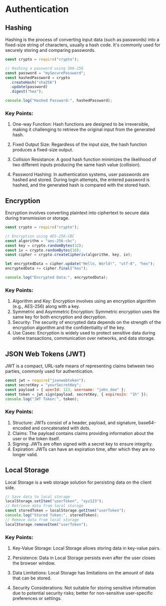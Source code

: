 # Authentication

## Hashing

Hashing is the process of converting input data (such as passwords) into a fixed-size string of characters, usually a hash code. It's commonly used for securely storing and comparing passwords.

```javascript
const crypto = require("crypto");

// Hashing a password using SHA-256
const password = "mySecurePassword";
const hashedPassword = crypto
  .createHash("sha256")
  .update(password)
  .digest("hex");

console.log("Hashed Password:", hashedPassword);
```

### Key Points:

1. One-way Function:
   Hash functions are designed to be irreversible, making it challenging to retrieve the original input from the generated hash.

2. Fixed Output Size:
   Regardless of the input size, the hash function produces a fixed-size output.

3. Collision Resistance:
   A good hash function minimizes the likelihood of two different inputs producing the same hash value (collision).

4. Password Hashing:
   In authentication systems, user passwords are hashed and stored. During login attempts, the entered password is hashed, and the generated hash is compared with the stored hash.

## Encryption

Encryption involves converting plaintext into ciphertext to secure data during transmission or storage.

```javascript
const crypto = require("crypto");

// Encryption using AES-256-CBC
const algorithm = "aes-256-cbc";
const key = crypto.randomBytes(32);
const iv = crypto.randomBytes(16);
const cipher = crypto.createCipheriv(algorithm, key, iv);

let encryptedData = cipher.update("Hello, World!", "utf-8", "hex");
encryptedData += cipher.final("hex");

console.log("Encrypted Data:", encryptedData);
```

### Key Points:

1. Algorithm and Key:
   Encryption involves using an encryption algorithm (e.g., AES-256) along with a key.
2. Symmetric and Asymmetric Encryption:
   Symmetric encryption uses the same key for both encryption and decryption.
3. Security:
   The security of encrypted data depends on the strength of the encryption algorithm and the confidentiality of the key.
4. Use Cases:
   Encryption is widely used to protect sensitive data during online transactions, communication over networks, and data storage.

## JSON Web Tokens (JWT)

JWT is a compact, URL-safe means of representing claims between two parties, commonly used for authentication.

```javascript
const jwt = require("jsonwebtoken");
const secretKey = "yourSecretKey";
const payload = { userId: 123, username: "john_doe" };
const token = jwt.sign(payload, secretKey, { expiresIn: "1h" });
console.log("JWT Token:", token);
```

### Key Points:

1. Structure:
   JWTs consist of a header, payload, and signature, base64-encoded and concatenated with dots.
2. Claims:
   The payload contains claims providing information about the user or the token itself.
3. Signing:
   JWTs are often signed with a secret key to ensure integrity.
4. Expiration:
   JWTs can have an expiration time, after which they are no longer valid.

## Local Storage

Local Storage is a web storage solution for persisting data on the client side.

```javascript
// Save data to local storage
localStorage.setItem("userToken", "xyz123");
// Retrieve data from local storage
const storedToken = localStorage.getItem("userToken");
console.log("Stored Token:", storedToken);
// Remove data from local storage
localStorage.removeItem("userToken");
```

### Key Points:

1. Key-Value Storage:
   Local Storage allows storing data in key-value pairs.

2. Persistence:
   Data in Local Storage persists even after the user closes the browser window.

3. Data Limitations:
   Local Storage has limitations on the amount of data that can be stored.

4. Security Considerations:
   Not suitable for storing sensitive information due to potential security risks; better for non-sensitive user-specific preferences or settings.

